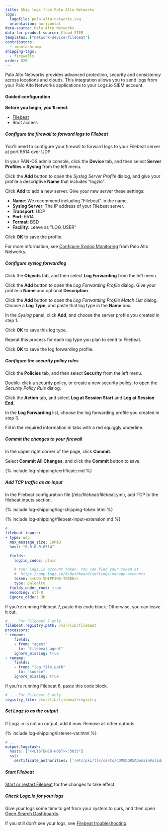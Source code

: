 ```yaml
---
title: Ship logs from Palo Alto Networks
logo:
  logofile: palo-alto-networks.svg
  orientation: horizontal
data-source: Palo Alto Networks
data-for-product-source: Cloud SIEM
templates: ["network-device-filebeat"]
contributors:
  - imnotashrimp
shipping-tags:
  - firewalls
order: 820
---
```

Palo Alto Networks provides advanced protection, security and consistency across locations and clouds. This integration allows you to send logs from your Palo Alto Networks applications to your Logz.io SIEM account.

#### Guided configuration

**Before you begin, you'll need**:

* [Filebeat](https://www.elastic.co/guide/en/beats/filebeat/current/filebeat-installation.html)
* Root access


<div class="tasklist">

##### Configure the firewall to forward logs to Filebeat

You'll need to configure your firewall
to forward logs to your Filebeat server
at port 6514 over UDP.

In your PAN-OS admin console,
click the **Device** tab, and then select **Server Profiles > Syslog** from the left menu.

Click the **Add** button to open the _Syslog Server Profile_ dialog,
and give your profile a descriptive **Name** that includes "logzio".

Click **Add** to add a new server.
Give your new server these settings:

* **Name**: We recommend including "Filebeat" in the name.
* **Syslog Server**: The IP address of your Filebeat server.
* **Transport**: UDP
* **Port**: 6514
* **Format**: BSD
* **Facility**: Leave as "LOG_USER"

Click **OK** to save the profile.

For more information, see [Configure Syslog Monitoring](https://docs.paloaltonetworks.com/pan-os/7-1/pan-os-admin/monitoring/use-syslog-for-monitoring/configure-syslog-monitoring)
from Palo Alto Networks.

##### Configure syslog forwarding

Click the **Objects** tab, and then select **Log Forwarding** from the left menu.

Click the **Add** button to open the _Log Forwarding Profile_ dialog.
Give your profile a **Name** and optional **Description**.

Click the **Add** button to open the _Log Forwarding Profile Match List_ dialog.
Choose a **Log Type**, and paste that log type in the **Name** box.

In the _Syslog_ panel, click **Add**, and choose the server profile you created in step 1.

Click **OK** to save this log type.

Repeat this process for each log type you plan to send to Filebeat.

Click **OK** to save the log forwarding profile.

##### Configure the security policy rules

Click the **Policies** tab, and then select **Security** from the left menu.

Double-click a security policy,
or create a new security policy,
to open the _Security Policy Rule_ dialog.

Click the **Action** tab,
and select **Log at Session Start** and **Log at Session End**.

In the **Log Forwarding** list, choose the log forwarding profile you created in step 3.

Fill in the required information in tabs with a red squiggly underline.

##### Commit the changes to your firewall

In the upper right corner of the page, click **Commit**.

Select **Commit All Changes**,
and click the **Commit** button to save.

{% include log-shipping/certificate.md %}

##### Add TCP traffic as an input

In the Filebeat configuration file (/etc/filebeat/filebeat.yml), add TCP to the filebeat.inputs section.

{% include log-shipping/log-shipping-token.html %}

{% include log-shipping/filebeat-input-extension.md %}


```yaml
# ...
filebeat.inputs:
- type: udp
  max_message_size: 10MiB
  host: "0.0.0.0:6514"

  fields:
    logzio_codec: plain

    # Your Logz.io account token. You can find your token at
    #  https://app.logz.io/#/dashboard/settings/manage-accounts
    token: <<LOG-SHIPPING-TOKEN>>
    type: paloalto
  fields_under_root: true
  encoding: utf-8
  ignore_older: 3h
```

If you're running Filebeat 7, paste this code block.
Otherwise, you can leave it out.

```yaml
# ... For Filebeat 7 only ...
filebeat.registry.path: /var/lib/filebeat
processors:
- rename:
    fields:
    - from: "agent"
      to: "filebeat_agent"
    ignore_missing: true
- rename:
    fields:
    - from: "log.file.path"
      to: "source"
    ignore_missing: true
```

If you're running Filebeat 6, paste this code block.

```yaml
# ... For Filebeat 6 only ...
registry_file: /var/lib/filebeat/registry
```

##### Set Logz.io as the output

If Logz.io is not an output, add it now.
Remove all other outputs.

{% include log-shipping/listener-var.html %} 

```yaml
# ...
output.logstash:
  hosts: ["<<LISTENER-HOST>>:5015"]
  ssl:
    certificate_authorities: ['/etc/pki/tls/certs/COMODORSADomainValidationSecureServerCA.crt']
```

##### Start Filebeat

[Start or restart Filebeat](https://www.elastic.co/guide/en/beats/filebeat/master/filebeat-starting.html) for the changes to take effect.

##### Check Logz.io for your logs

Give your logs some time to get from your system to ours, and then open [Open Search Dashboards](https://app.logz.io/#/dashboard/osd).

If you still don't see your logs, see [Filebeat troubleshooting](https://docs.logz.io/shipping/log-sources/filebeat.html#troubleshooting).

</div>
